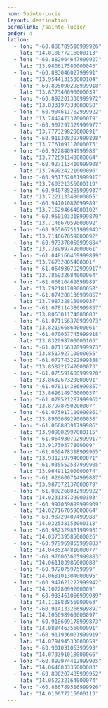 ```yaml
---
nom: Sainte-Lucie
layout: destination
permalink: /sainte-lucie/
order: 4
latlon:
  - lon: "-60.886789516999926"
    lat: "14.010077216000113"
  - lon: "-60.882964647999927"
    lat: "13.980617580000043"
  - lon: "-60.88304602799991"
    lat: "13.954413153000104"
  - lon: "-60.895090298999918"
    lat: "13.877346096000039"
  - lon: "-60.892201300999972"
    lat: "13.833197333000058"
  - lon: "-60.904611782999922"
    lat: "13.784247137000079"
  - lon: "-60.907297329999977"
    lat: "13.777329820000091"
  - lon: "-60.910308397999898"
    lat: "13.776109117000075"
  - lon: "-60.92284094999988"
    lat: "13.772691148000064"
  - lon: "-60.927113410999908"
    lat: "13.769924221000096"
  - lon: "-60.931752081999917"
    lat: "13.760321356000119"
  - lon: "-60.940785285999937"
    lat: "13.722113348000065"
  - lon: "-60.94701087099989"
    lat: "13.716294664000102"
  - lon: "-60.950103318999879"
    lat: "13.714667059000092"
  - lon: "-60.955067511999943"
    lat: "13.714667059000092"
  - lon: "-60.973378058999884"
    lat: "13.738999742000061"
  - lon: "-61.048166469999899"
    lat: "13.76732005400001"
  - lon: "-61.064930792999917"
    lat: "13.786932684000064"
  - lon: "-61.06810462099989"
    lat: "13.792181708000058"
  - lon: "-61.074208136999857"
    lat: "13.798732815000037"
  - lon: "-61.078114386999857"
    lat: "13.806301174000083"
  - lon: "-61.071156378999973"
    lat: "13.821966864000061"
  - lon: "-61.070057745999918"
    lat: "13.832098700000103"
  - lon: "-61.071156378999973"
    lat: "13.851792710000055"
  - lon: "-61.072743292999888"
    lat: "13.858221747000073"
  - lon: "-61.075591600999928"
    lat: "13.863267320000091"
  - lon: "-61.078114386999857"
    lat: "13.869614976000037"
  - lon: "-61.078521287999962"
    lat: "13.87978750200007"
  - lon: "-61.075917120999861"
    lat: "13.890366929000038"
  - lon: "-61.06688391799986"
    lat: "13.909002997000115"
  - lon: "-61.064930792999917"
    lat: "13.91730377800009"
  - lon: "-61.059478318999965"
    lat: "13.931219794000071"
  - lon: "-61.035552537999905"
    lat: "13.964911200000074"
  - lon: "-61.026600714999887"
    lat: "13.987372137000079"
  - lon: "-61.002268032999922"
    lat: "14.023138739000103"
  - lon: "-60.997059699999909"
    lat: "14.027167059000064"
  - lon: "-60.98729407499988"
    lat: "14.032538153000118"
  - lon: "-60.982329881999931"
    lat: "14.037339585000026"
  - lon: "-60.979969855999883"
    lat: "14.043524481000077"
  - lon: "-60.976063605999883"
    lat: "14.061183986000088"
  - lon: "-60.9720759759999"
    lat: "14.068101304000095"
  - lon: "-60.947621222999942"
    lat: "14.10228099200009"
  - lon: "-60.933461066999939"
    lat: "14.111883856000063"
  - lon: "-60.914133266999897"
    lat: "14.105698960000097"
  - lon: "-60.918609178999873"
    lat: "14.088446356000091"
  - lon: "-60.911936001999919"
    lat: "14.079494533000059"
  - lon: "-60.90103105399993"
    lat: "14.073391018000066"
  - lon: "-60.892974412999905"
    lat: "14.064683335000083"
  - lon: "-60.890207485999952"
    lat: "14.052232164000074"
  - lon: "-60.886789516999926"
    lat: "14.010077216000113"
---
```

